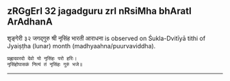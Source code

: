 ## zRGgErI 32 jagadguru zrI nRsiMha bhAratI ArAdhanA
शृङ्गेरी ३२ जगद्गुरु श्री नृसिंह भारती आराधना is observed on Śukla-Dvitīyā tithi of Jyaiṣṭha (lunar) month (madhyaahna/puurvaviddha).



```
प्रह्लादवरदो देवो यो नृसिंहः परो हरिः।
नृसिंहोपासकं नित्यं तं नृसिंहः गुरुं भजे॥
```

---
